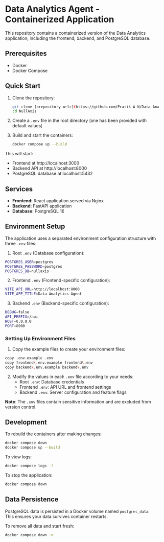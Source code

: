 #  Data Analytics Agent - Containerized Application

This repository contains a containerized version of the  Data Analytics application, including the frontend, backend, and PostgreSQL database.

## Prerequisites

- Docker
- Docker Compose

## Quick Start

1. Clone the repository:
   ```bash
   git clone [<repository-url>](https://github.com/Pratik-A-N/Data-Analytics-Agent.git)
   cd NullAxis
   ```

2. Create a `.env` file in the root directory (one has been provided with default values)

3. Build and start the containers:
   ```bash
   docker compose up --build
   ```

This will start:
- Frontend at http://localhost:3000
- Backend API at http://localhost:8000
- PostgreSQL database at localhost:5432

## Services

- **Frontend**: React application served via Nginx
- **Backend**: FastAPI application
- **Database**: PostgreSQL 16

## Environment Setup

The application uses a separated environment configuration structure with three `.env` files:

1. Root `.env` (Database configuration):
```bash
POSTGRES_USER=postgres
POSTGRES_PASSWORD=postgres
POSTGRES_DB=nullaxis
```

2. Frontend `.env` (Frontend-specific configuration):
```bash
VITE_API_URL=http://localhost:8000
VITE_APP_TITLE=Data Analytics Agent
```

3. Backend `.env` (Backend-specific configuration):
```bash
DEBUG=false
API_PREFIX=/api
HOST=0.0.0.0
PORT=8000
```

### Setting Up Environment Files

1. Copy the example files to create your environment files:
```bash
copy .env.example .env
copy frontend\.env.example frontend\.env
copy backend\.env.example backend\.env
```

2. Modify the values in each `.env` file according to your needs:
   - Root `.env`: Database credentials
   - Frontend `.env`: API URL and frontend settings
   - Backend `.env`: Server configuration and feature flags

**Note**: The `.env` files contain sensitive information and are excluded from version control.

## Development

To rebuild the containers after making changes:
```bash
docker compose down
docker compose up --build
```

To view logs:
```bash
docker compose logs -f
```

To stop the application:
```bash
docker compose down
```

## Data Persistence

PostgreSQL data is persisted in a Docker volume named `postgres_data`. This ensures your data survives container restarts.

To remove all data and start fresh:
```bash
docker compose down -v
```
